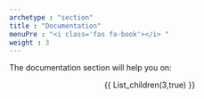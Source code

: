 ```yaml
---
archetype : "section"
title : "Documentation"
menuPre : "<i class='fas fa-book'></i> "
weight : 3
---
```

The documentation section will help you on:
  <center>
{{ List_children(3,true) }}
</center>
